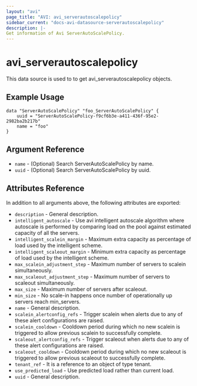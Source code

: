 ```yaml
---
layout: "avi"
page_title: "AVI: avi_serverautoscalepolicy"
sidebar_current: "docs-avi-datasource-serverautoscalepolicy"
description: |-
Get information of Avi ServerAutoScalePolicy.
---
```


# avi_serverautoscalepolicy

This data source is used to to get avi_serverautoscalepolicy objects.

## Example Usage

```hcl
data "ServerAutoScalePolicy" "foo_ServerAutoScalePolicy" {
    uuid = "ServerAutoScalePolicy-f9cf6b3e-a411-436f-95e2-2982ba2b217b"
    name = "foo"
}
```

## Argument Reference

* `name` - (Optional) Search ServerAutoScalePolicy by name.
* `uuid` - (Optional) Search ServerAutoScalePolicy by uuid.

## Attributes Reference

In addition to all arguments above, the following attributes are exported:

* `description` - General description.
* `intelligent_autoscale` - Use avi intelligent autoscale algorithm where autoscale is performed by comparing load on the pool against estimated capacity of all the servers.
* `intelligent_scalein_margin` - Maximum extra capacity as percentage of load used by the intelligent scheme.
* `intelligent_scaleout_margin` - Minimum extra capacity as percentage of load used by the intelligent scheme.
* `max_scalein_adjustment_step` - Maximum number of servers to scalein simultaneously.
* `max_scaleout_adjustment_step` - Maximum number of servers to scaleout simultaneously.
* `max_size` - Maximum number of servers after scaleout.
* `min_size` - No scale-in happens once number of operationally up servers reach min_servers.
* `name` - General description.
* `scalein_alertconfig_refs` - Trigger scalein when alerts due to any of these alert configurations are raised.
* `scalein_cooldown` - Cooldown period during which no new scalein is triggered to allow previous scalein to successfully complete.
* `scaleout_alertconfig_refs` - Trigger scaleout when alerts due to any of these alert configurations are raised.
* `scaleout_cooldown` - Cooldown period during which no new scaleout is triggered to allow previous scaleout to successfully complete.
* `tenant_ref` - It is a reference to an object of type tenant.
* `use_predicted_load` - Use predicted load rather than current load.
* `uuid` - General description.

